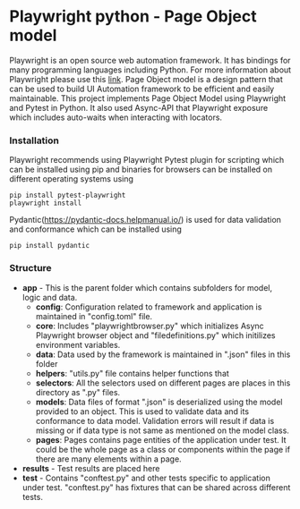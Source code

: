 
# Playwright python - Page Object model
Playwright is an open source web automation framework. It has bindings for many programming languages including Python. For more information about Playwright please use this [link](https://playwright.dev/python/). Page Object model is a design pattern that can be used to build UI Automation framework to be efficient and easily maintainable. This project implements Page Object Model using Playwright and Pytest in Python. It also used Async-API that Playwright exposure which includes auto-waits when interacting with locators.

### Installation
Playwright recommends using Playwright Pytest plugin for scripting which can be installed using pip and binaries for browsers can be installed on different operating systems using 
```
pip install pytest-playwright
playwright install
```
Pydantic(https://pydantic-docs.helpmanual.io/) is used for data validation and conformance which can be installed using 
```
pip install pydantic
```


### Structure
- **app** - This is the parent folder which contains subfolders for model, logic and data. 
   + **config**: Configuration related to framework and application is maintained in "config.toml" file.
   + **core**: Includes "playwrightbrowser.py" which initializes Async Playwright browser object and "filedefinitions.py" which initilizes environment variables. 
   + **data**: Data used by the framework is maintained in ".json" files in this folder
   + **helpers**: "utils.py" file contains helper functions that 
   + **selectors**: All the selectors used on different pages are places in this directory as ".py" files. 
   + **models**: Data files of format ".json" is deserialized using the model provided to an object. This is used to validate data and its conformance to data model. Validation errors will result if data is missing or if data type is not same as mentioned on the model class. 
   + **pages**: Pages contains page entities of the application under test. It could be the whole page as a class or components within the page if there are many elements within a page. 
- **results** - Test results are placed here
- **test** - Contains "conftest.py" and other tests specific to application under test. "conftest.py" has fixtures that can be shared across different tests. 
